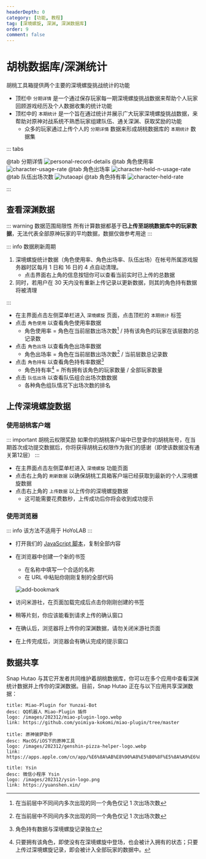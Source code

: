 ```yaml
---
headerDepth: 0
category: [功能, 教程]
tag: [深境螺旋, 深渊, 深渊数据库]
order: 9
comment: false
---
```


# 胡桃数据库/深渊统计

胡桃工具箱提供两个主要的深境螺旋挑战统计的功能

- 顶栏中 `分期详情` 是一个通过保存玩家每一期深境螺旋挑战数据来帮助个人玩家回顾游戏经历及个人数据收集的统计功能
- 顶栏中的 `本期统计` 是一个旨在通过统计并展示广大玩家深境螺旋挑战数据，来帮助对原神对战系统不熟悉玩家组建队伍、通关深渊、获取奖励的功能
  - 众多的玩家通过上传个人的 `分期详情` 数据来形成胡桃数据库的 `本期统计` 数据集

::: tabs

@tab 分期详情
![personal-record-details](https://img.alicdn.com/imgextra/i4/1797064093/O1CN01ykD0CZ1g6e0sAQMn1_!!1797064093.png_.webp)
@tab 角色使用率
![character-usage-rate](https://img.alicdn.com/imgextra/i1/1797064093/O1CN01dvdsCG1g6e0xyDPo5_!!1797064093.png_.webp)
@tab 角色出场率
![character-held-n-usage-rate](https://img.alicdn.com/imgextra/i2/1797064093/O1CN01Pdv5w01g6e0u1ewov_!!1797064093.png_.webp)
@tab 队伍出场次数
![hutaoapi](https://img.alicdn.com/imgextra/i2/1797064093/O1CN01k1W4tw1g6e0wOyjdf_!!1797064093.png_.webp)
@tab 角色持有率
![character-held-rate](https://img.alicdn.com/imgextra/i3/1797064093/O1CN01bQvukt1g6e0uuU2Fh_!!1797064093.png_.webp)

:::

## 查看深渊数据

::: warning 数据范围局限性
所有计算数据都基于**已上传至胡桃数据库中的玩家数据**，无法代表全部原神玩家的平均数据，数据仅做参考用途
:::

::: info 数据刷新周期

1. 深境螺旋统计数据（角色使用率、角色出场率、队伍出场）在帐号所属游戏服务器时区每月 1 日和 16 日的 4 点自动清理。
   - 点击界面右上角的信息按钮你可以查看当前实时已上传的总数据
2. 同时，若用户在 30 天内没有重新上传记录以更新数据，则其的角色持有数据将被清理

:::

- 在主界面点击左侧菜单栏进入 `深境螺旋` 页面，点击顶栏的 `本期统计` 标签
- 点击 `角色使用` 以查看角色使用率数据
  - 角色使用率 = 角色在当前层数出场次数[^first] / 持有该角色的玩家在该层数的总记录数
- 点击 `角色出场` 以查看角色出场率数据
  - 角色出场率 = 角色在当前层数出场次数[^first-2] / 当前层数总记录数
- 点击 `角色持有` 以查看角色持有率数据[^second]
  - 角色持有率[^third] = 所有拥有该角色的玩家数量 / 全部玩家数量
- 点击 `队伍出场` 以查看队伍组合出场次数数据
  - 各种角色组队情况下出场次数的排名

## 上传深境螺旋数据

### 使用胡桃客户端

::: important 胡桃云权限奖励
如果你的胡桃客户端中已登录你的胡桃账号，在当期首次成功提交数据后，你将获得胡桃云权限作为我们的感谢（即使该数据没有通关第12层）
:::

- 在主界面点击左侧菜单栏进入 `深境螺旋` 功能页面
- 点击右上角的 `刷新数据` 以确保胡桃工具箱客户端已经获取到最新的个人深境螺旋数据
- 点击右上角的 `上传数据` 以上传你的深境螺旋数据
  - 这可能需要花费数秒，上传成功后你将会收到成功提示

### 使用浏览器

::: info
该方法不适用于 HoYoLAB
:::

- 打开我们的 [JavaScript 脚本](/upload-abyss-data.js)，复制全部内容
- 在浏览器中创建一个新的书签

  - 在名称中填写一个合适的名称
  - 在 URL 中粘贴你刚刚复制的全部代码

  ![add-bookmark](https://img.alicdn.com/imgextra/i3/1797064093/O1CN01p0KOqU1g6dvfDQO6e_!!1797064093.png_.webp)

- 访问米游社，在页面加载完成后点击你刚刚创建的书签
- 稍等片刻，你应该能看到请求上传的确认窗口
- 在确认后，浏览器将上传你的深渊数据，请勿关闭米游社页面
- 在上传完成后，浏览器会有确认完成的提示窗口

## 数据共享

Snap Hutao 与其它开发者共同维护着胡桃数据库，你可以在多个应用中查看深渊统计数据并上传你的深渊数据。目前，Snap Hutao 正在与以下应用共享深渊数据：

<div class="vp-card-container">

```component VPCard
title: Miao-Plugin for Yunzai-Bot
desc: QQ机器人 Miao-Plugin 插件
logo: /images/202312/miao-plugin-logo.webp
link: https://github.com/yoimiya-kokomi/miao-plugin/tree/master
```

```component VPCard
title: 原神披萨助手
desc: MacOS/iOS下的原神工具
logo: /images/202312/genshin-pizza-helper-logo.webp
link: https://apps.apple.com/cn/app/%E6%8A%AB%E8%90%A8%E5%B0%8F%E5%8A%A9%E6%89%8B/id1635319193
```

```component VPCard
title: Ysin
desc: 微信小程序 Ysin
logo: /images/202312/ysin-logo.png
link: https://yuanshen.xin/
```

</div>

[^first]: 在当前层中不同间内多次出现的同一个角色仅记 1 次出场次数
[^first-2]: 在当前层中不同间内多次出现的同一个角色仅记 1 次出场次数
[^second]: 角色持有数据与深境螺旋记录独立
[^third]: 只要拥有该角色，即使没有在深境螺旋中登场，也会被计入拥有的状态；只要上传过深境螺旋记录，即会被计入全部玩家的数据中。
